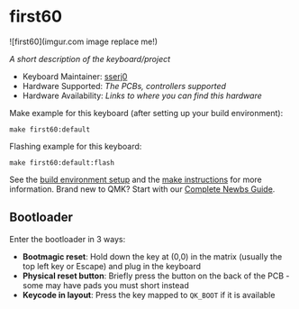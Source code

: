 # first60

![first60](imgur.com image replace me!)

*A short description of the keyboard/project*

* Keyboard Maintainer: [sserj0](https://github.com/sserj0)
* Hardware Supported: *The PCBs, controllers supported*
* Hardware Availability: *Links to where you can find this hardware*

Make example for this keyboard (after setting up your build environment):

    make first60:default

Flashing example for this keyboard:

    make first60:default:flash

See the [build environment setup](https://docs.qmk.fm/#/getting_started_build_tools) and the [make instructions](https://docs.qmk.fm/#/getting_started_make_guide) for more information. Brand new to QMK? Start with our [Complete Newbs Guide](https://docs.qmk.fm/#/newbs).

## Bootloader

Enter the bootloader in 3 ways:

* **Bootmagic reset**: Hold down the key at (0,0) in the matrix (usually the top left key or Escape) and plug in the keyboard
* **Physical reset button**: Briefly press the button on the back of the PCB - some may have pads you must short instead
* **Keycode in layout**: Press the key mapped to `QK_BOOT` if it is available
